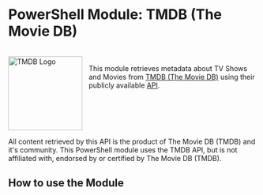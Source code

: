 
# PowerShell Module: TMDB (The Movie DB)
<img src="https://www.themoviedb.org/assets/2/v4/logos/v2/blue_square_2-d537fb228cf3ded904ef09b136fe3fec72548ebc1fea3fbbd1ad9e36364db38b.svg" alt="TMDB Logo" width="150" height="150" align = "left" style="padding-right: 10px; padding-top: 15px;"></br>

This module retrieves metadata about TV Shows and Movies from [TMDB (The Movie DB)](https://www.themoviedb.org) 
using their publicly available [API](https://developer.themoviedb.org/docs/getting-started). 

<br clear="left"/>

All content retrieved by this API is the product of The Movie DB (TMDB) and it's community. 
This PowerShell module uses the TMDB API, but is not affiliated with, endorsed by or certified by The Movie DB (TMDB).


## How to use the Module





